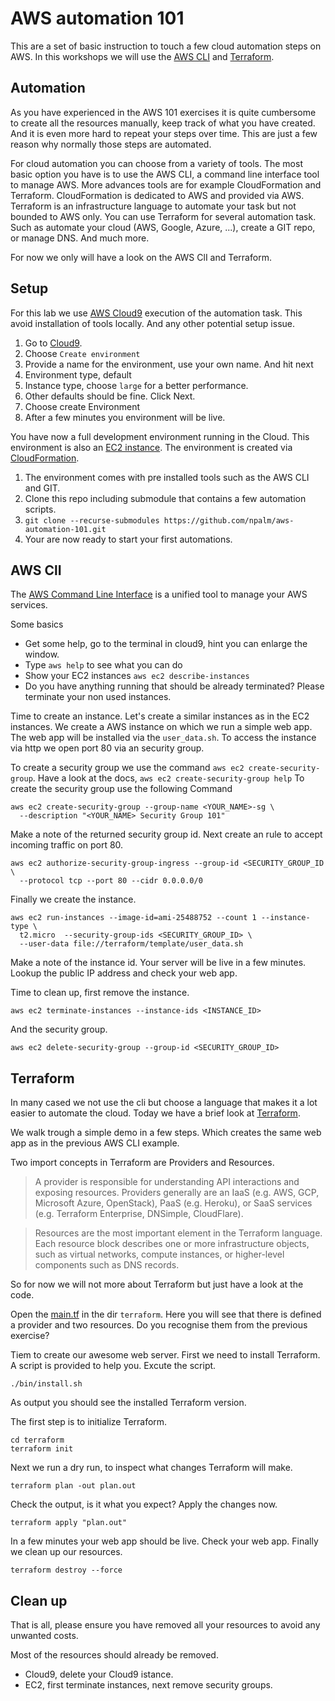 # AWS automation 101

This are a set of basic instruction to touch a few cloud automation steps on AWS. In this workshops we will use the [AWS CLI](https://docs.aws.amazon.com/cli/latest/reference) and [Terraform](https://www.terraform.io/).

## Automation
As you have experienced in the AWS 101 exercises it is quite cumbersome to create all the resources manually, keep track of what you have created. And it is even more hard to repeat your steps over time. This are just a few reason why normally those steps are automated.

For cloud automation you can choose from a variety of tools. The most basic option you have is to use the AWS CLI, a command line interface tool to manage AWS. More advances tools are for example CloudFormation and Terraform. CloudFormation is dedicated to AWS and provided via AWS. Terraform is an infrastructure language to automate your task but not bounded to AWS only. You can use Terraform for several automation task. Such as automate your cloud (AWS, Google, Azure, ...), create a GIT repo, or manage DNS. And much more.

For now we only will have a look on the AWS ClI and Terraform.

## Setup
For this lab we use [AWS Cloud9](https://console.aws.amazon.com/cloud9) execution of the automation task. This avoid installation of tools locally. And any other potential setup issue.

1. Go to [Cloud9](https://console.aws.amazon.com/cloud9).
2. Choose `Create environment`
3. Provide a name for the environment, use your own name. And hit next
4. Environment type, default
5. Instance type, choose `large` for a better performance.
6. Other defaults should be fine. Click Next.
7. Choose create Environment
8. After a few minutes you environment will be live.

You have now a full development environment running in the Cloud. This environment is also an [EC2 instance](https://console.aws.amazon.com/ec2). The environment is created via [CloudFormation](https://console.aws.amazon.com/cloudformation).

1. The environment comes with pre installed tools such as the AWS CLI and GIT.
2. Clone this repo including submodule that contains a few automation scripts.
3. `git clone --recurse-submodules https://github.com/npalm/aws-automation-101.git`
4. Your are now ready to start your first automations.

## AWS ClI
The [AWS Command Line Interface](https://docs.aws.amazon.com/cli/latest/reference) is a unified tool to manage your AWS services.

Some basics
- Get some help, go to the terminal in cloud9, hint you can enlarge the window.
- Type `aws help` to see what you can do
- Show your EC2 instances `aws ec2 describe-instances`
- Do you have anything running that should be already terminated? Please terminate your non used instances.

Time to create an instance. Let's create a similar instances as in the EC2 instances. We create a AWS instance on which we run a simple web app. The web app will be installed via the `user_data.sh`. To access the instance via http we open port 80 via an security group.

To create a security group we use the command `aws ec2 create-security-group`. Have a look at the docs, `aws ec2 create-security-group help` To create the security group use the following Command
```
aws ec2 create-security-group --group-name <YOUR_NAME>-sg \
  --description "<YOUR_NAME> Security Group 101"
```
Make a note of the returned security group id. Next create an rule to accept incoming traffic on port 80.
```
aws ec2 authorize-security-group-ingress --group-id <SECURITY_GROUP_ID \
  --protocol tcp --port 80 --cidr 0.0.0.0/0
```

Finally we create the instance.
```
aws ec2 run-instances --image-id=ami-25488752 --count 1 --instance-type \
  t2.micro  --security-group-ids <SECURITY_GROUP_ID> \
  --user-data file://terraform/template/user_data.sh
```

Make a note of the instance id. Your server will be live in a few minutes. Lookup the public IP address and check your web app.

Time to clean up, first remove the instance.
```
aws ec2 terminate-instances --instance-ids <INSTANCE_ID>            
```
And the security group.
```
aws ec2 delete-security-group --group-id <SECURITY_GROUP_ID>
```

## Terraform
In many cased we not use the cli but choose a language that makes it a lot easier to automate the cloud. Today we have a brief look at [Terraform](https://www.terraform.io/).

We walk trough a simple demo in a few steps. Which creates the same web app as in the previous AWS CLI example.

Two import concepts in Terraform are Providers and Resources.

> A provider is responsible for understanding API interactions and exposing resources. Providers generally are an IaaS (e.g. AWS, GCP, Microsoft Azure, OpenStack), PaaS (e.g. Heroku), or SaaS services (e.g. Terraform Enterprise, DNSimple, CloudFlare).

> Resources are the most important element in the Terraform language. Each resource block describes one or more infrastructure objects, such as virtual networks, compute instances, or higher-level components such as DNS records.

So for now we will not more about Terraform but just have a look at the code.

Open the [main.tf](https://github.com/npalm/tf-helloworld-demo/blob/6ccd118aefc66c43773ec1457470092332ef8b60/main.tf) in the dir `terraform`. Here you will see that there is defined a provider and two resources. Do you recognise them from the previous exercise?

Tiem to create our awesome web server. First we need to install Terraform. A script is provided to help you. Excute the script.
```
./bin/install.sh
```
As output you should see the installed Terraform version.

The first step is to initialize Terraform.
```
cd terraform
terraform init
```
Next we run a dry run, to inspect what changes Terraform will make.
```
terraform plan -out plan.out
```
Check the output, is it what you expect? Apply the changes now.
```
terraform apply "plan.out"
```
In a few minutes your web app should be live. Check your web app. Finally we clean up our resources.
```
terraform destroy --force
```


## Clean up
That is all, please ensure you have removed all your resources to avoid any unwanted costs.

Most of the resources should already be removed.
- Cloud9, delete your Cloud9 istance.
- EC2, first terminate instances, next remove security groups.
